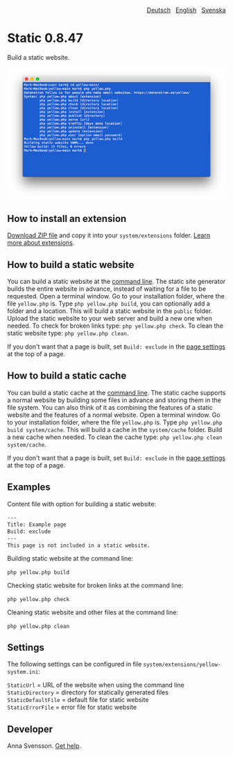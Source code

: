 <p align="right"><a href="README-de.md">Deutsch</a> &nbsp; <a href="README.md">English</a> &nbsp; <a href="README-sv.md">Svenska</a></p>

# Static 0.8.47

Build a static website.

<p align="center"><img src="static-screenshot.png?raw=true" alt="Screenshot"></p>

## How to install an extension

[Download ZIP file](https://github.com/annaesvensson/yellow-static/archive/main.zip) and copy it into your `system/extensions` folder. [Learn more about extensions](https://github.com/annaesvensson/yellow-update).

## How to build a static website

You can build a static website at the [command line](https://github.com/annaesvensson/yellow-core). The static site generator builds the entire website in advance, instead of waiting for a file to be requested. Open a terminal window. Go to your installation folder, where the file `yellow.php` is. Type `php yellow.php build`, you can optionally add a folder and a location. This will build a static website in the `public` folder. Upload the static website to your web server and build a new one when needed. To check for broken links type: `php yellow.php check`. To clean the static website type: `php yellow.php clean`.

If you don't want that a page is built, set `Build: exclude` in the [page settings](https://github.com/annaesvensson/yellow-core#settings-page) at the top of a page.

## How to build a static cache

You can build a static cache at the [command line](https://github.com/annaesvensson/yellow-core). The static cache supports a normal website by building some files in advance and storing them in the file system. You can also think of it as combining the features of a static website and the features of a normal website. Open a terminal window. Go to your installation folder, where the file `yellow.php` is. Type `php yellow.php build system/cache`. This will build a cache in the `system/cache` folder. Build a new cache when needed. To clean the cache type: `php yellow.php clean system/cache`.

If you don't want that a page is built, set `Build: exclude` in the [page settings](https://github.com/annaesvensson/yellow-core#settings-page) at the top of a page.

## Examples

Content file with option for building a static website:

    ---
    Title: Example page
    Build: exclude
    ---
    This page is not included in a static website.

Building static website at the command line:

`php yellow.php build`  

Checking static website for broken links at the command line:

`php yellow.php check`  

Cleaning static website and other files at the command line:

`php yellow.php clean`  

## Settings

The following settings can be configured in file `system/extensions/yellow-system.ini`:

`StaticUrl` = URL of the website when using the command line  
`StaticDirectory` = directory for statically generated files  
`StaticDefaultFile` = default file for static website  
`StaticErrorFile` = error file for static website  

## Developer

Anna Svensson. [Get help](https://datenstrom.se/yellow/help/).
